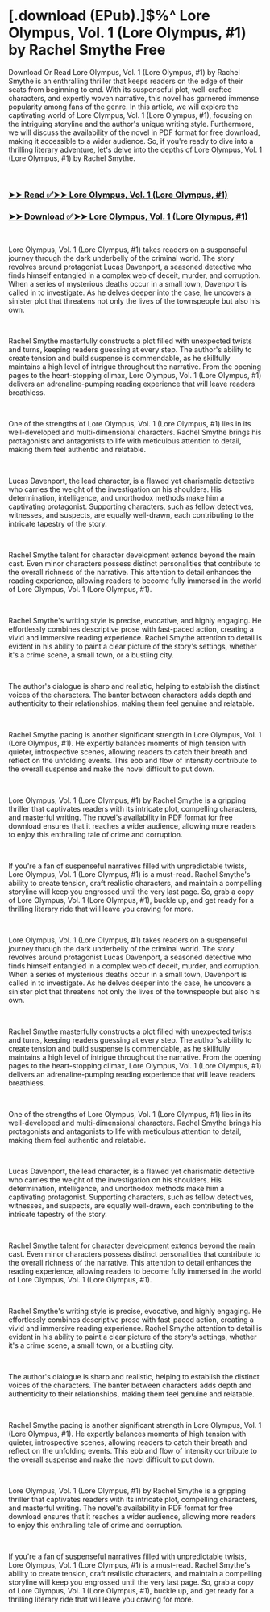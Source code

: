 # [.download (EPub).]$%^ Lore Olympus, Vol. 1 (Lore Olympus, #1) by Rachel  Smythe Free

<p>Download Or Read Lore Olympus, Vol. 1 (Lore Olympus, #1) by Rachel  Smythe is an enthralling thriller that keeps readers on the edge of their seats from beginning to end. With its suspenseful plot, well-crafted characters, and expertly woven narrative, this novel has garnered immense popularity among fans of the genre. In this article, we will explore the captivating world of Lore Olympus, Vol. 1 (Lore Olympus, #1), focusing on the intriguing storyline and the author's unique writing style. Furthermore, we will discuss the availability of the novel in PDF format for free download, making it accessible to a wider audience. So, if you're ready to dive into a thrilling literary adventure, let's delve into the depths of Lore Olympus, Vol. 1 (Lore Olympus, #1) by Rachel  Smythe.</p>
<p>&nbsp;</p>

### [➤➤ Read ✅➤➤ Lore Olympus, Vol. 1 (Lore Olympus, #1)](https://thehelpfulbooks.blogspot.com/id/57282218)

### [➤➤ Download ✅➤➤ Lore Olympus, Vol. 1 (Lore Olympus, #1)](https://thehelpfulbooks.blogspot.com/id/57282218)

<p>&nbsp;</p>
<p>Lore Olympus, Vol. 1 (Lore Olympus, #1) takes readers on a suspenseful journey through the dark underbelly of the criminal world. The story revolves around protagonist Lucas Davenport, a seasoned detective who finds himself entangled in a complex web of deceit, murder, and corruption. When a series of mysterious deaths occur in a small town, Davenport is called in to investigate. As he delves deeper into the case, he uncovers a sinister plot that threatens not only the lives of the townspeople but also his own.</p>
<p>&nbsp;</p>
<p>Rachel  Smythe masterfully constructs a plot filled with unexpected twists and turns, keeping readers guessing at every step. The author's ability to create tension and build suspense is commendable, as he skillfully maintains a high level of intrigue throughout the narrative. From the opening pages to the heart-stopping climax, Lore Olympus, Vol. 1 (Lore Olympus, #1) delivers an adrenaline-pumping reading experience that will leave readers breathless.</p>
<p>&nbsp;</p>
<p>One of the strengths of Lore Olympus, Vol. 1 (Lore Olympus, #1) lies in its well-developed and multi-dimensional characters. Rachel  Smythe brings his protagonists and antagonists to life with meticulous attention to detail, making them feel authentic and relatable.</p>
<p>&nbsp;</p>
<p>Lucas Davenport, the lead character, is a flawed yet charismatic detective who carries the weight of the investigation on his shoulders. His determination, intelligence, and unorthodox methods make him a captivating protagonist. Supporting characters, such as fellow detectives, witnesses, and suspects, are equally well-drawn, each contributing to the intricate tapestry of the story.</p>
<p>&nbsp;</p>
<p>Rachel  Smythe talent for character development extends beyond the main cast. Even minor characters possess distinct personalities that contribute to the overall richness of the narrative. This attention to detail enhances the reading experience, allowing readers to become fully immersed in the world of Lore Olympus, Vol. 1 (Lore Olympus, #1).</p>
<p>&nbsp;</p>
<p>Rachel  Smythe's writing style is precise, evocative, and highly engaging. He effortlessly combines descriptive prose with fast-paced action, creating a vivid and immersive reading experience. Rachel  Smythe attention to detail is evident in his ability to paint a clear picture of the story's settings, whether it's a crime scene, a small town, or a bustling city.</p>
<p>&nbsp;</p>
<p>The author's dialogue is sharp and realistic, helping to establish the distinct voices of the characters. The banter between characters adds depth and authenticity to their relationships, making them feel genuine and relatable.</p>
<p>&nbsp;</p>
<p>Rachel  Smythe pacing is another significant strength in Lore Olympus, Vol. 1 (Lore Olympus, #1). He expertly balances moments of high tension with quieter, introspective scenes, allowing readers to catch their breath and reflect on the unfolding events. This ebb and flow of intensity contribute to the overall suspense and make the novel difficult to put down.</p>
<p>&nbsp;</p>
<p>Lore Olympus, Vol. 1 (Lore Olympus, #1) by Rachel  Smythe is a gripping thriller that captivates readers with its intricate plot, compelling characters, and masterful writing. The novel's availability in PDF format for free download ensures that it reaches a wider audience, allowing more readers to enjoy this enthralling tale of crime and corruption.</p>
<p>&nbsp;</p>
<p>If you're a fan of suspenseful narratives filled with unpredictable twists, Lore Olympus, Vol. 1 (Lore Olympus, #1) is a must-read. Rachel  Smythe's ability to create tension, craft realistic characters, and maintain a compelling storyline will keep you engrossed until the very last page. So, grab a copy of Lore Olympus, Vol. 1 (Lore Olympus, #1), buckle up, and get ready for a thrilling literary ride that will leave you craving for more.</p>
<p>&nbsp;</p>
<p>Lore Olympus, Vol. 1 (Lore Olympus, #1) takes readers on a suspenseful journey through the dark underbelly of the criminal world. The story revolves around protagonist Lucas Davenport, a seasoned detective who finds himself entangled in a complex web of deceit, murder, and corruption. When a series of mysterious deaths occur in a small town, Davenport is called in to investigate. As he delves deeper into the case, he uncovers a sinister plot that threatens not only the lives of the townspeople but also his own.</p>
<p>&nbsp;</p>
<p>Rachel  Smythe masterfully constructs a plot filled with unexpected twists and turns, keeping readers guessing at every step. The author's ability to create tension and build suspense is commendable, as he skillfully maintains a high level of intrigue throughout the narrative. From the opening pages to the heart-stopping climax, Lore Olympus, Vol. 1 (Lore Olympus, #1) delivers an adrenaline-pumping reading experience that will leave readers breathless.</p>
<p>&nbsp;</p>
<p>One of the strengths of Lore Olympus, Vol. 1 (Lore Olympus, #1) lies in its well-developed and multi-dimensional characters. Rachel  Smythe brings his protagonists and antagonists to life with meticulous attention to detail, making them feel authentic and relatable.</p>
<p>&nbsp;</p>
<p>Lucas Davenport, the lead character, is a flawed yet charismatic detective who carries the weight of the investigation on his shoulders. His determination, intelligence, and unorthodox methods make him a captivating protagonist. Supporting characters, such as fellow detectives, witnesses, and suspects, are equally well-drawn, each contributing to the intricate tapestry of the story.</p>
<p>&nbsp;</p>
<p>Rachel  Smythe talent for character development extends beyond the main cast. Even minor characters possess distinct personalities that contribute to the overall richness of the narrative. This attention to detail enhances the reading experience, allowing readers to become fully immersed in the world of Lore Olympus, Vol. 1 (Lore Olympus, #1).</p>
<p>&nbsp;</p>
<p>Rachel  Smythe's writing style is precise, evocative, and highly engaging. He effortlessly combines descriptive prose with fast-paced action, creating a vivid and immersive reading experience. Rachel  Smythe attention to detail is evident in his ability to paint a clear picture of the story's settings, whether it's a crime scene, a small town, or a bustling city.</p>
<p>&nbsp;</p>
<p>The author's dialogue is sharp and realistic, helping to establish the distinct voices of the characters. The banter between characters adds depth and authenticity to their relationships, making them feel genuine and relatable.</p>
<p>&nbsp;</p>
<p>Rachel  Smythe pacing is another significant strength in Lore Olympus, Vol. 1 (Lore Olympus, #1). He expertly balances moments of high tension with quieter, introspective scenes, allowing readers to catch their breath and reflect on the unfolding events. This ebb and flow of intensity contribute to the overall suspense and make the novel difficult to put down.</p>
<p>&nbsp;</p>
<p>Lore Olympus, Vol. 1 (Lore Olympus, #1) by Rachel  Smythe is a gripping thriller that captivates readers with its intricate plot, compelling characters, and masterful writing. The novel's availability in PDF format for free download ensures that it reaches a wider audience, allowing more readers to enjoy this enthralling tale of crime and corruption.</p>
<p>&nbsp;</p>
<p>If you're a fan of suspenseful narratives filled with unpredictable twists, Lore Olympus, Vol. 1 (Lore Olympus, #1) is a must-read. Rachel  Smythe's ability to create tension, craft realistic characters, and maintain a compelling storyline will keep you engrossed until the very last page. So, grab a copy of Lore Olympus, Vol. 1 (Lore Olympus, #1), buckle up, and get ready for a thrilling literary ride that will leave you craving for more.</p>
<p>&nbsp;</p>
